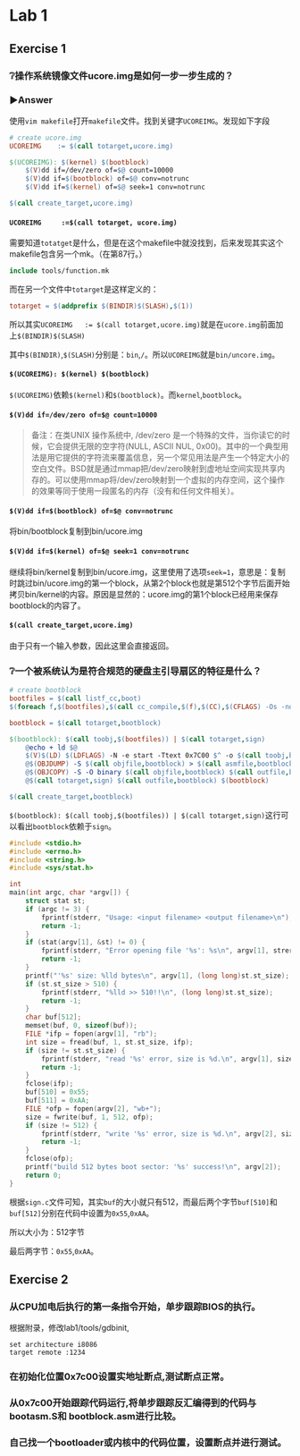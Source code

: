 # Lab 1

## Exercise 1

### :grey_question:操作系统镜像文件ucore.img是如何一步一步生成的？

### :arrow_forward:Answer

使用`vim makefile`打开`makefile`文件。找到关键字`UCOREIMG`。发现如下字段

~~~makefile
# create ucore.img
UCOREIMG	:= $(call totarget,ucore.img)

$(UCOREIMG): $(kernel) $(bootblock)
	$(V)dd if=/dev/zero of=$@ count=10000
	$(V)dd if=$(bootblock) of=$@ conv=notrunc
	$(V)dd if=$(kernel) of=$@ seek=1 conv=notrunc

$(call create_target,ucore.img)
~~~

#### `UCOREIMG	   :=$(call totarget, ucore.img)`

需要知道`totatget`是什么，但是在这个makefile中就没找到，后来发现其实这个makefile包含另一个mk。（在第87行。）	

~~~makefile
include tools/function.mk
~~~

而在另一个文件中`totarget`是这样定义的：

~~~makefile
totarget = $(addprefix $(BINDIR)$(SLASH),$(1))
~~~

所以其实`UCOREIMG	:= $(call totarget,ucore.img)`就是在`ucore.img`前面加上`$(BINDIR)$(SLASH)`

其中`$(BINDIR)`,`$(SLASH)`分别是：`bin`,`/`。所以`UCOREIMG`就是`bin/uncore.img`。

#### `$(UCOREIMG): $(kernel) $(bootblock)`

`$(UCOREIMG)`依赖`$(kernel)`和`$(bootblock)`。而`kernel`,`bootblock`。

#### `$(V)dd if=/dev/zero of=$@ count=10000`

> 备注：在类UNIX 操作系统中, /dev/zero 是一个特殊的文件，当你读它的时候，它会提供无限的空字符(NULL, ASCII NUL, 0x00)。其中的一个典型用法是用它提供的字符流来覆盖信息，另一个常见用法是产生一个特定大小的空白文件。BSD就是通过mmap把/dev/zero映射到虚地址空间实现共享内存的。可以使用mmap将/dev/zero映射到一个虚拟的内存空间，这个操作的效果等同于使用一段匿名的内存（没有和任何文件相关）。

#### `$(V)dd if=$(bootblock) of=$@ conv=notrunc`

将bin/bootblock复制到bin/ucore.img

#### `$(V)dd if=$(kernel) of=$@ seek=1 conv=notrunc`

继续将bin/kernel复制到bin/ucore.img，这里使用了选项`seek=1`，意思是：复制时跳过bin/ucore.img的第一个block，从第2个block也就是第512个字节后面开始拷贝bin/kernel的内容。原因是显然的：ucore.img的第1个block已经用来保存bootblock的内容了。

#### `$(call create_target,ucore.img)`

由于只有一个输入参数，因此这里会直接返回。

### :grey_question:一个被系统认为是符合规范的硬盘主引导扇区的特征是什么？

~~~makefile
# create bootblock
bootfiles = $(call listf_cc,boot)
$(foreach f,$(bootfiles),$(call cc_compile,$(f),$(CC),$(CFLAGS) -Os -nostdinc))

bootblock = $(call totarget,bootblock)

$(bootblock): $(call toobj,$(bootfiles)) | $(call totarget,sign)
	@echo + ld $@
	$(V)$(LD) $(LDFLAGS) -N -e start -Ttext 0x7C00 $^ -o $(call toobj,bootblock)
	@$(OBJDUMP) -S $(call objfile,bootblock) > $(call asmfile,bootblock)
	@$(OBJCOPY) -S -O binary $(call objfile,bootblock) $(call outfile,bootblock)
	@$(call totarget,sign) $(call outfile,bootblock) $(bootblock)

$(call create_target,bootblock)
~~~

`$(bootblock): $(call toobj,$(bootfiles)) | $(call totarget,sign)`这行可以看出`bootblock`依赖于`sign`。

~~~c
#include <stdio.h>
#include <errno.h>
#include <string.h>
#include <sys/stat.h>

int
main(int argc, char *argv[]) {
    struct stat st;
    if (argc != 3) {
        fprintf(stderr, "Usage: <input filename> <output filename>\n");
        return -1;
    }
    if (stat(argv[1], &st) != 0) {
        fprintf(stderr, "Error opening file '%s': %s\n", argv[1], strerror(errno));
        return -1;
    }
    printf("'%s' size: %lld bytes\n", argv[1], (long long)st.st_size);
    if (st.st_size > 510) {
        fprintf(stderr, "%lld >> 510!!\n", (long long)st.st_size);
        return -1;
    }
    char buf[512];
    memset(buf, 0, sizeof(buf));
    FILE *ifp = fopen(argv[1], "rb");
    int size = fread(buf, 1, st.st_size, ifp);
    if (size != st.st_size) {
        fprintf(stderr, "read '%s' error, size is %d.\n", argv[1], size);
        return -1;
    }
    fclose(ifp);
    buf[510] = 0x55;
    buf[511] = 0xAA;
    FILE *ofp = fopen(argv[2], "wb+");
    size = fwrite(buf, 1, 512, ofp);
    if (size != 512) {
        fprintf(stderr, "write '%s' error, size is %d.\n", argv[2], size);
        return -1;
    }
    fclose(ofp);
    printf("build 512 bytes boot sector: '%s' success!\n", argv[2]);
    return 0;
}
~~~

根据`sign.c`文件可知，其实`buf`的大小就只有512，而最后两个字节`buf[510]`和`buf[512]`分别在代码中设置为`0x55`,`0xAA`。

所以大小为：512字节

最后两字节：`0x55`,`0xAA`。

## Exercise 2

### 从CPU加电后执行的第一条指令开始，单步跟踪BIOS的执行。

根据附录，修改lab1/tools/gdbinit,

```
set architecture i8086
target remote :1234
```

### 在初始化位置0x7c00设置实地址断点,测试断点正常。



### 从0x7c00开始跟踪代码运行,将单步跟踪反汇编得到的代码与bootasm.S和 bootblock.asm进行比较。



### 自己找一个bootloader或内核中的代码位置，设置断点并进行测试。

